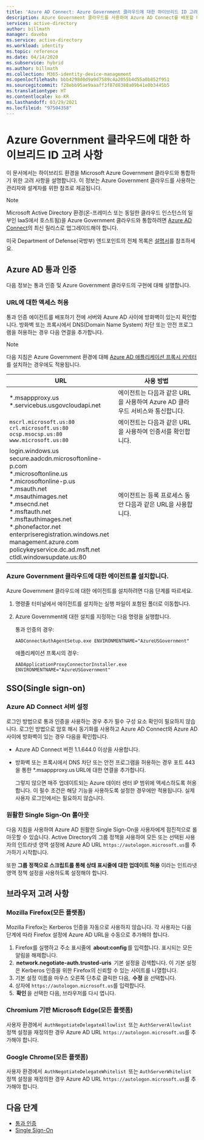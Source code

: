 ```yaml
---
title: 'Azure AD Connect: Azure Government 클라우드에 대한 하이브리드 ID 고려 사항'
description: Azure Government 클라우드를 사용하여 Azure AD Connect를 배포할 때 특별히 고려해야 할 사항입니다.
services: active-directory
author: billmath
manager: daveba
ms.service: active-directory
ms.workload: identity
ms.topic: reference
ms.date: 04/14/2020
ms.subservice: hybrid
ms.author: billmath
ms.collection: M365-identity-device-management
ms.openlocfilehash: bbb4298d0d9a9d7589c4a2055b4d55a0b852f951
ms.sourcegitcommit: f28ebb95ae9aaaff3f87d8388a09b41e0b3445b5
ms.translationtype: HT
ms.contentlocale: ko-KR
ms.lasthandoff: 03/29/2021
ms.locfileid: "97504358"
---
```

# <a name="hybrid-identity-considerations-for-the-azure-government-cloud"></a>Azure Government 클라우드에 대한 하이브리드 ID 고려 사항

이 문서에서는 하이브리드 환경을 Microsoft Azure Government 클라우드와 통합하기 위한 고려 사항을 설명합니다. 이 정보는 Azure Government 클라우드를 사용하는 관리자와 설계자를 위한 참조로 제공됩니다.

> [!NOTE]
> Microsoft Active Directory 환경(온-프레미스 또는 동일한 클라우드 인스턴스의 일부인 IaaS에서 호스트됨)을 Azure Government 클라우드와 통합하려면 [Azure AD Connect](https://www.microsoft.com/download/details.aspx?id=47594)의 최신 릴리스로 업그레이드해야 합니다.

미국 Department of Defense(국방부) 엔드포인트의 전체 목록은 [설명서](/office365/enterprise/office-365-u-s-government-dod-endpoints)를 참조하세요.

## <a name="azure-ad-pass-through-authentication"></a>Azure AD 통과 인증

다음 정보는 통과 인증 및 Azure Government 클라우드의 구현에 대해 설명합니다.

### <a name="allow-access-to-urls"></a>URL에 대한 액세스 허용

통과 인증 에이전트를 배포하기 전에 서버와 Azure AD 사이에 방화벽이 있는지 확인합니다. 방화벽 또는 프록시에서 DNS(Domain Name System) 차단 또는 안전 프로그램을 허용하는 경우 다음 연결을 추가합니다.

> [!NOTE]
> 다음 지침은 Azure Government 환경에 대해 [Azure AD 애플리케이션 프록시 커넥터](../manage-apps/what-is-application-proxy.md)를 설치하는 경우에도 적용됩니다.

|URL |사용 방법|
|-----|-----|
|&#42;.msappproxy.us</br>&#42;.servicebus.usgovcloudapi.net|에이전트는 다음과 같은 URL을 사용하여 Azure AD 클라우드 서비스와 통신합니다. |
|`mscrl.microsoft.us:80` </br>`crl.microsoft.us:80` </br>`ocsp.msocsp.us:80` </br>`www.microsoft.us:80`| 에이전트는 다음과 같은 URL을 사용하여 인증서를 확인합니다.|
|login.windows.us </br>secure.aadcdn.microsoftonline-p.com </br>&#42;.microsoftonline.us </br>&#42;.microsoftonline-p.us </br>&#42;.msauth.net </br>&#42;.msauthimages.net </br>&#42;.msecnd.net</br>&#42;.msftauth.net </br>&#42;.msftauthimages.net</br>&#42;.phonefactor.net </br>enterpriseregistration.windows.net</br>management.azure.com </br>policykeyservice.dc.ad.msft.net</br>ctldl.windowsupdate.us:80| 에이전트는 등록 프로세스 동안 다음과 같은 URL을 사용합니다.

### <a name="install-the-agent-for-the-azure-government-cloud"></a>Azure Government 클라우드에 대한 에이전트를 설치합니다.

Azure Government 클라우드에 대한 에이전트를 설치하려면 다음 단계를 따르세요.

1. 명령줄 터미널에서 에이전트를 설치하는 실행 파일이 포함된 폴더로 이동합니다.
1. Azure Government에 대한 설치를 지정하는 다음 명령을 실행합니다.

   통과 인증의 경우:

   ```
   AADConnectAuthAgentSetup.exe ENVIRONMENTNAME="AzureUSGovernment"
   ```

   애플리케이션 프록시의 경우:

   ```
   AADApplicationProxyConnectorInstaller.exe ENVIRONMENTNAME="AzureUSGovernment" 
   ```

## <a name="single-sign-on"></a>SSO(Single sign-on)

### <a name="set-up-your-azure-ad-connect-server"></a>Azure AD Connect 서버 설정

로그인 방법으로 통과 인증을 사용하는 경우 추가 필수 구성 요소 확인이 필요하지 않습니다. 로그인 방법으로 암호 해시 동기화를 사용하고 Azure AD Connect와 Azure AD 사이에 방화벽이 있는 경우 다음을 확인합니다.

- Azure AD Connect 버전 1.1.644.0 이상을 사용합니다.
- 방화벽 또는 프록시에서 DNS 차단 또는 안전 프로그램을 허용하는 경우 포트 443을 통한 *.msappproxy.us URL에 대한 연결을 추가합니다.

  그렇지 않으면 매주 업데이트되는 Azure 데이터 센터 IP 범위에 액세스하도록 허용합니다. 이 필수 조건은 해당 기능을 사용하도록 설정한 경우에만 적용됩니다. 실제 사용자 로그인에서는 필요하지 않습니다.

### <a name="roll-out-seamless-single-sign-on"></a>원활한 Single Sign-On 롤아웃

다음 지침을 사용하여 Azure AD 원활한 Single Sign-On을 사용자에게 점진적으로 롤아웃할 수 있습니다. Active Directory의 그룹 정책을 사용하여 모든 또는 선택된 사용자의 인트라넷 영역 설정에 Azure AD URL `https://autologon.microsoft.us`를 추가하기 시작합니다.

또한 **그룹 정책으로 스크립트를 통해 상태 표시줄에 대한 업데이트 허용** 이라는 인트라넷 영역 정책 설정을 사용하도록 설정해야 합니다.

## <a name="browser-considerations"></a>브라우저 고려 사항

### <a name="mozilla-firefox-all-platforms"></a>Mozilla Firefox(모든 플랫폼)

Mozilla Firefox는 Kerberos 인증을 자동으로 사용하지 않습니다. 각 사용자는 다음 단계에 따라 Firefox 설정에 Azure AD URL을 수동으로 추가해야 합니다.

1. Firefox를 실행하고 주소 표시줄에  **about:config** 를 입력합니다. 표시되는 모든 알림을 해제합니다.
1.  **network.negotiate-auth.trusted-uris**  기본 설정을 검색합니다. 이 기본 설정은 Kerberos 인증을 위한 Firefox의 신뢰할 수 있는 사이트를 나열합니다.
1. 기본 설정 이름을 마우스 오른쪽 단추로 클릭한 다음,  **수정** 을 선택합니다.
1. 상자에 `https://autologon.microsoft.us`를 입력합니다.
1.  **확인** 을 선택한 다음, 브라우저를 다시 엽니다.

### <a name="microsoft-edge-based-on-chromium-all-platforms"></a>Chromium 기반 Microsoft Edge(모든 플랫폼)

사용자 환경에서  `AuthNegotiateDelegateAllowlist`  또는 `AuthServerAllowlist`  정책 설정을 재정의한 경우 Azure AD URL `https://autologon.microsoft.us`를 추가해야 합니다.

### <a name="google-chrome-all-platforms"></a>Google Chrome(모든 플랫폼)

사용자 환경에서  `AuthNegotiateDelegateWhitelist`  또는 `AuthServerWhitelist`  정책 설정을 재정의한 경우 Azure AD URL `https://autologon.microsoft.us`를 추가해야 합니다.

## <a name="next-steps"></a>다음 단계

- [통과 인증](how-to-connect-pta-quick-start.md#step-1-check-the-prerequisites)
- [Single Sign-On](how-to-connect-sso-quick-start.md#step-1-check-the-prerequisites)
